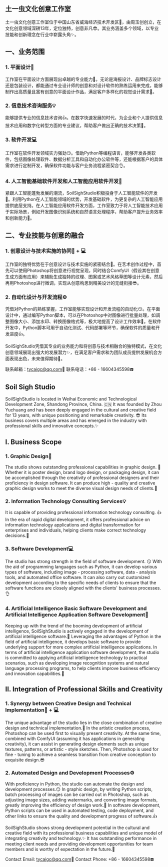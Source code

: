 ## 土一虫文化创意工作室

土一虫文化创意工作室位于中国山东省威海经济技术开发区🧐，由周玉创创立，在文化创意领域深耕13年，定位独特，创意非凡😎。其业务涵盖多个领域，以专业技能和创新理念在行业中崭露头角✨。

## 一、业务范围

### 1. 平面设计🎨
工作室在平面设计方面展现出卓越的专业能力💪。无论是海报设计、品牌标志设计还是包装设计，都能通过专业设计师的创意和对设计软件的熟练运用来完成，能够制作出高质量且富有创意的平面设计作品，满足客户多样化的视觉设计需求👀。

### 2. 信息技术咨询服务💡
能够提供专业的信息技术咨询👍。在数字快速发展的时代，为企业和个人提供信息技术应用和数字化转型方面的专业建议，帮助客户做出正确的技术决策🧐。

### 3. 软件开发💻
工作室在软件开发领域实力强劲😏。借助Python等编程语言，能够开发各类软件，包括图像处理软件、数据分析工具和自动化办公软件等，还能根据客户的具体需求进行定制开发，确保软件功能与客户业务流程紧密契合👌。

### 4. 人工智能基础软件开发和人工智能应用软件开发🤖
紧跟人工智能蓬勃发展的潮流，SoilSighStudio积极投身于人工智能软件的开发🚀。利用Python在人工智能领域的优势，开发基础软件，为更复杂的人工智能应用提供底层支持。在人工智能应用软件开发方面，工作室致力于将人工智能技术应用于实际场景，例如开发图像识别系统和自然语言处理程序，帮助客户提升业务效率和创新能力💪。

## 二、专业技能与创意的融合

### 1. 创意设计与技术实施的协同🎨 + 💻
工作室的独特优势在于创意设计与技术实施的紧密结合🤝。在艺术创作过程中，首先可以使用Photoshop将创意进行视觉呈现，同时结合ComfyUI（假设其在创意生成方面有应用）来辅助生成独特的纹理、图案或艺术风格草图等设计元素，然后再用Photoshop进行微调，实现从创意构思到精美设计的无缝衔接😎。

### 2. 自动化设计与开发流程⚙️
凭借对Python的熟练掌握，工作室能够实现设计和开发流程的自动化😏。在平面设计中，通过编写Python脚本，可以在Photoshop中对图像进行批量处理，如调整图像大小、添加水印、转换图像格式等，极大地提高了设计工作效率👏。在软件开发中，Python脚本可用于自动化测试、代码部署等环节，确保软件的质量和开发进度👍。

SoilSighStudio凭借其专业的业务能力和将创意与技术相融合的独特模式，在文化创意领域展现出强大的发展潜力✨，在满足客户需求和为团队成员提供发展机会方面表现出色，未来值得期待🎉。

联系邮箱：tycaigc@qq.com📧
联系电话：+86 - 16604345598☎️

## Soil Sigh Studio 
SoilSighStudio is located in Weihai Economic and Technological Development Zone, Shandong Province, China. 🇨🇳 It was founded by Zhou Yuchuang and has been deeply engaged in the cultural and creative field for 13 years, with unique positioning and remarkable creativity. 😎 Its business covers multiple areas and has emerged in the industry with professional skills and innovative concepts.✨

## I. Business Scope

### 1. Graphic Design🎨
The studio shows outstanding professional capabilities in graphic design. 💪 Whether it is poster design, brand logo design, or packaging design, it can be accomplished through the creativity of professional designers and their proficiency in design software. It can produce high - quality and creative graphic design works to meet the diverse visual design needs of clients.👀

### 2. Information Technology Consulting Services💡
It is capable of providing professional information technology consulting. 👍 In the era of rapid digital development, it offers professional advice on information technology applications and digital transformation for enterprises and individuals, helping clients make correct technology decisions.🧐

### 3. Software Development💻
The studio has strong strength in the field of software development. 😏 With the aid of programming languages such as Python, it can develop various types of software, including image - processing software, data - analysis tools, and automated office software. It can also carry out customized development according to the specific needs of clients to ensure that the software functions are closely aligned with the clients' business processes.👌

### 4. Artificial Intelligence Basic Software Development and Artificial Intelligence Application Software Development🤖
Keeping up with the trend of the booming development of artificial intelligence, SoilSighStudio is actively engaged in the development of artificial intelligence software.🚀 Leveraging the advantages of Python in the field of artificial intelligence, it develops basic software to provide underlying support for more complex artificial intelligence applications. In terms of artificial intelligence application software development, the studio is committed to applying artificial intelligence technology to practical scenarios, such as developing image recognition systems and natural language processing programs, to help clients improve business efficiency and innovation capabilities.💪

## II. Integration of Professional Skills and Creativity

### 1. Synergy between Creative Design and Technical Implementation🎨 + 💻
The unique advantage of the studio lies in the close combination of creative design and technical implementation.🤝 In the artistic creation process, Photoshop can be used first to visually present creativity. At the same time, combined with ComfyUI (assuming it has applications in generating creativity), it can assist in generating design elements such as unique textures, patterns, or artistic - style sketches. Then, Photoshop is used for fine - tuning to achieve a seamless transition from creative conception to exquisite design.😎

### 2. Automated Design and Development Processes⚙️
With proficiency in Python, the studio can automate the design and development processes.😏 In graphic design, by writing Python scripts, batch processing of images can be carried out in Photoshop, such as adjusting image sizes, adding watermarks, and converting image formats, greatly improving the efficiency of design work.👏 In software development, Python scripts can be used in automated testing, code deployment, and other links to ensure the quality and development progress of software.👍

SoilSighStudio shows strong development potential in the cultural and creative field with its professional business capabilities and unique model of integrating creativity and technology.✨ It has outstanding performance in meeting client needs and providing development opportunities for team members and is worthy of expectation in the future.🎉

Contact Email: tycaigc@qq.com📧
Contact Phone: +86 - 16604345598☎️
